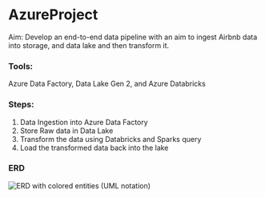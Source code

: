# AzureProject
Aim: Develop an end-to-end data pipeline with an aim to ingest Airbnb data into storage, and data lake and then transform it. 

### Tools:
Azure Data Factory, Data Lake Gen 2, and Azure Databricks

### Steps:
1. Data Ingestion into Azure Data Factory
2. Store Raw data in Data Lake
3. Transform the data using Databricks and Sparks query
4. Load the transformed data back into the lake

### ERD
![ERD with colored entities (UML notation)](https://github.com/poojapendharkar/AzureProject/assets/67689639/3ff719a2-fafe-4863-a26f-b860bdc80862)
